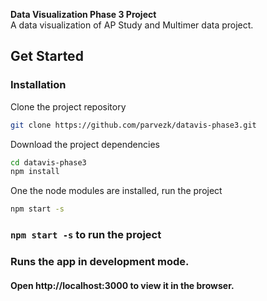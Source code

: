 **Data Visualization Phase 3 Project**  
A data visualization of AP Study and Multimer data project.

## Get Started

### Installation

Clone the project repository
```sh
git clone https://github.com/parvezk/datavis-phase3.git

```
Download the project dependencies
```sh
cd datavis-phase3
npm install
```
One the node modules are installed, run the project

```sh
npm start -s

```
### `npm start -s` to run the project

### Runs the app in development mode.
#### Open http://localhost:3000 to view it in the browser.
